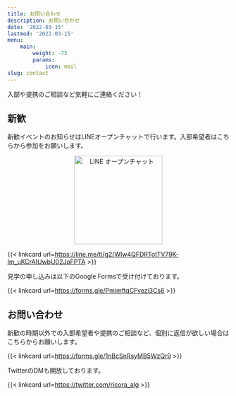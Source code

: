 ```yaml
---
title: お問い合わせ
description: お問い合わせ
date: '2022-03-15'
lastmod: '2022-03-15'
menu:
    main:
        weight: -75
        params:
            icon: mail
slug: contact
---
```


入部や提携のご相談など気軽にご連絡ください！

## 新歓
新歓イベントのお知らせはLINEオープンチャットで行います。入部希望者はこちらから参加をお願いします。

<!--新歓の時期はコメントアウト-->
<!--
<span style="color: red;">**今年度の新歓イベントは全て終了しました。**</span>
-->

<!--新歓の時期以外はコメントアウト-->

<div style="text-align: center;">
  <img src="https://user-images.githubusercontent.com/31199032/159123432-d977552a-802d-4a66-9191-55d201ac8868.jpg" width="200" height="200" alt="LINE オープンチャット" class="shinkan-openchat-image">
</div>

{{< linkcard url=https://line.me/ti/g2/WIw4QFDRTotTV79K-Im_uKCrAIUwbU02JoFPTA >}}

見学の申し込みは以下のGoogle Formsで受け付けております。

{{< linkcard url=https://forms.gle/PmimftqCFvezi3Cs6 >}}

## お問い合わせ
新歓の時期以外での入部希望者や提携のご相談など、個別に返信が欲しい場合はこちらからお願いします。

{{< linkcard url=https://forms.gle/1nBcSnRsyMB5WzQr9 >}}

TwitterのDMも開放しております。

{{< linkcard url=https://twitter.com/ricora_alg >}}